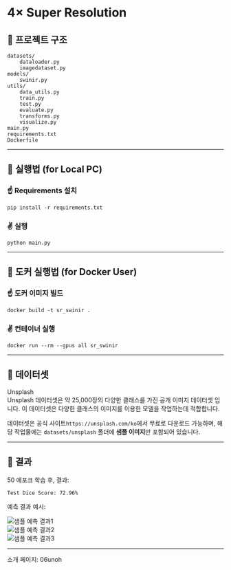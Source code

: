 # 4× Super Resolution



## 🔹 프로젝트 구조

```
datasets/
    dataloader.py
    imagedataset.py
models/
    swinir.py
utils/
    data_utils.py
    train.py
    test.py
    evaluate.py
    transforms.py
    visualize.py
main.py
requirements.txt
Dockerfile
```
---
## 🔹 실행법 (for Local PC)

### ☝️ Requirements 설치

```
pip install -r requirements.txt
```

### ✌️ 실행

```
python main.py
```
---
## 🔹 도커 실행법 (for Docker User)

### ☝️ 도커 이미지 빌드

```
docker build -t sr_swinir .
```

### ✌️ 컨테이너 실행

```
docker run --rm --gpus all sr_swinir
```

---

## 🔹 데이터셋

Unsplash  
Unsplash 데이터셋은 약 25,000장의 다양한 클래스를 가진 공개 이미지 데이터셋 입니다. 이 데이터셋은 다양한 클래스의 이미지를 이용한 모델을 작업하는데 적합합니다.
  
데이터셋은 공식 사이트`https://unsplash.com/ko`에서 무료로 다운로드 가능하며, 해당 작업물에는 `datasets/unsplash` 폴더에 **샘플 이미지**만 포함되어 있습니다.  

---

## 🔹 결과

50 에포크 학습 후, 결과:

```
Test Dice Score: 72.96%
```

예측 결과 예시:

![샘플 예측 결과1](images/work4_con1.png)  
![샘플 예측 결과2](images/work4_con2.png)  
![샘플 예측 결과3](images/work4_con3.png)

---
소개 페이지: 
06unoh